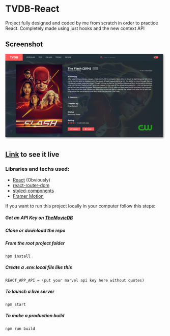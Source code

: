 # TVDB-React
Project fully designed and coded by me from scratch in order to practice React.
Completely made using just hooks and the new context API

## Screenshot

![Screenshot](https://raw.githubusercontent.com/BraisC/tvdb-react/master/thumbnail.png)

## [Link](https://react-tv.braiscao.dev/) to see it live

### Libraries and techs used:
 * [React](https://reactjs.org/) (Obviously)
 * [react-router-dom](https://reactrouter.com/web/guides/quick-start)
 * [styled-components](https://styled-components.com/)
 * [Framer Motion](https://www.framer.com/motion/)

If you want to run this project locally in your computer follow this steps:

##### Get an API Key on [TheMovieDB](https://www.themoviedb.org/documentation/api)

##### Clone or download the repo

##### From the root project folder
```shell
npm install
```

##### Create a .env.local file like this
```shell
REACT_APP_API = (put your marvel api key here without quotes)
```

##### To launch a live server
```shell
npm start
```

##### To make a production build
```shell
npm run build
```
